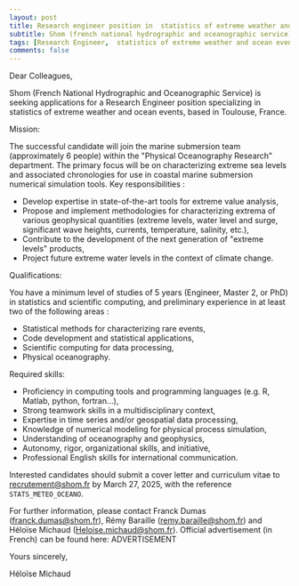 ```yaml
---
layout: post
title: Research engineer position in  statistics of extreme weather and ocean events (Toulouse, France)
subtitle: Shom (french national hydrographic and oceanographic service)
tags: [Research Engineer,  statistics of extreme weather and ocean events, France]
comments: false
---
```

Dear Colleagues,

Shom (French National Hydrographic and Oceanographic Service) is seeking applications for a Research Engineer position specializing in statistics of extreme weather and ocean events, based in Toulouse, France.

Mission:

The successful candidate will join the marine submersion team (approximately 6 people) within the "Physical Oceanography Research" department. The primary focus will be on characterizing extreme sea levels and associated chronologies for use in coastal marine submersion numerical simulation tools. Key responsibilities :

* Develop expertise in state-of-the-art tools for extreme value analysis,
* Propose and implement methodologies for characterizing extrema of various geophysical quantities (extreme levels, water level and surge, significant wave heights, currents, temperature, salinity, etc.),
* Contribute to the development of the next generation of "extreme levels" products,
* Project future extreme water levels in the context of climate change.

Qualifications:

You have a minimum level of studies of 5 years (Engineer, Master 2, or PhD) in statistics and scientific computing, and preliminary experience in at least two of the following areas :

* Statistical methods for characterizing rare events,
* Code development and statistical applications,
* Scientific computing for data processing,
* Physical oceanography.

Required skills:

* Proficiency in computing tools and programming languages   (e.g. R, Matlab, python, fortran...),
* Strong teamwork skills in a multidisciplinary context,
* Expertise in time series and/or geospatial data processing,
* Knowledge of numerical modeling for physical process simulation,
* Understanding of oceanography and geophysics,
* Autonomy, rigor, organizational skills, and initiative,
* Professional English skills for international communication.

 
Interested candidates should submit a cover letter and curriculum vitae to recrutement@shom.fr by March 27, 2025, with the reference `STATS_METEO_OCEANO`.

For further information, please contact Franck Dumas (franck.dumas@shom.fr), Rémy Baraille (remy.baraille@shom.fr) and Héloïse Michaud (Heloise.michaud@shom.fr). Official advertisement (in French) can be found here: ADVERTISEMENT

Yours sincerely,

Héloïse Michaud

